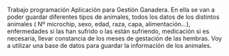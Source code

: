 Trabajo programación
Aplicación para Gestión Ganadera.
En ella se van a poder guardar diferentes tipos de animales, todos los datos de los distintos animales ( Nº microchip, sexo, edad, raza, capa, alimentación…), enfermedades si las han sufrido o las están sufriendo, medicación si es necesaria, llevar constancia de los meses de gestación de las hembras.
Voy a utilizar una base de datos para guardar la información de los animales.